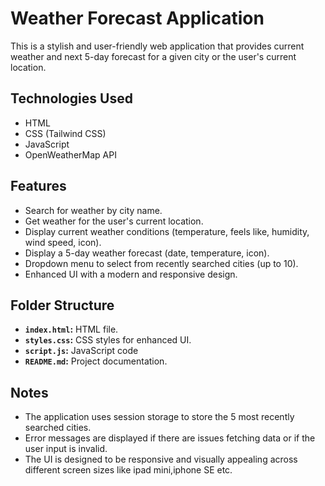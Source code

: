# Weather Forecast Application

This is a stylish and user-friendly web application that provides current weather and next 5-day forecast for a given city or the user's current location.

## Technologies Used

-   HTML
-   CSS (Tailwind CSS)
-   JavaScript
-   OpenWeatherMap API

## Features

-   Search for weather by city name.
-   Get weather for the user's current location.
-   Display current weather conditions (temperature, feels like, humidity, wind speed, icon).
-   Display a 5-day weather forecast (date, temperature, icon).
-   Dropdown menu to select from recently searched cities (up to 10).
-   Enhanced UI with a modern and responsive design.


## Folder Structure

-   **`index.html`:** HTML file.
-   **`styles.css`:** CSS styles for enhanced UI.
-   **`script.js`:** JavaScript code
-   **`README.md`:** Project documentation.

## Notes

-   The application uses session storage to store the 5 most recently searched cities.
-   Error messages are displayed if there are issues fetching data or if the user input is invalid.
-   The UI is designed to be responsive and visually appealing across different screen sizes like ipad mini,iphone SE etc.